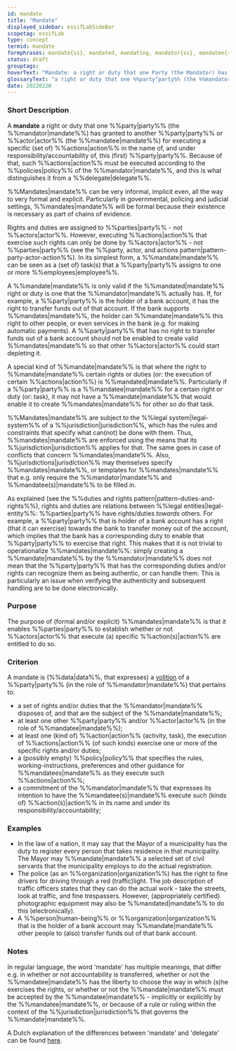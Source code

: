 ```yaml
---
id: mandate
title: "Mandate"
displayed_sidebar: essifLabSideBar
scopetag: essifLab
type: concept
termid: mandate
formphrases: mandate{ss}, mandated, mandating, mandator{ss}, mandatee{ss}
status: draft
grouptags:
hoverText: "Mandate: a right or duty that one Party (the Mandator) has granted to another Party or Actor (the Mandatee) for executing a specific (set of) Actions in the name of, and under responsibility/accountability of, this (first) Party."
glossaryText: "a right or duty that one %%party^party%% (the %%mandator^mandate%%) has granted to another %%party^party%% or %%actor^actor%% (the %%mandatee^mandate%%) for executing a specific (set of) %%actions^action%% in the name of, and under responsibility/accountability of, this (first) %%party^party%%."
date: 20220220
---
```


### Short Description
A **mandate** a right or duty that one %%party|party%% (the %%mandator|mandate%%) has granted to another %%party|party%% or %%actor|actor%% (the %%mandatee|mandate%%) for executing a specific (set of) %%actions|action%% in the name of, and under responsibility/accountability of, this (first) %%party|party%%. Because of that, such %%actions|action%% must be executed according to the %%policies|policy%% of the %%mandator|mandate%%, and this is what distinguishes it from a %%delegate|delegate%%.

%%Mandates|mandate%% can be very informal, implicit even, all the way to very formal and explicit. Particularly in governmental, policing and judicial settings, %%mandates|mandate%% will be formal because their existence is necessary as part of chains of evidence.

Rights and duties are assigned to %%parties|party%% - not %%actors|actor%%. However, executing %%actions|action%% that exercise such rights can only be done by %%actors|actor%% - not %%parties|party%% (see the %%party, actor, and actions pattern|pattern-party-actor-action%%). In its simplest form, a %%mandate|mandate%% can be seen as a (set of) task(s) that a %%party|party%% assigns to one or more %%employees|employee%%.

A %%mandate|mandate%% is only valid if the %%mandated|mandate%% right or duty is one that the %%mandator|mandate%% actually has. If, for example, a %%party|party%% is the holder of a bank account, it has the right to transfer funds out of that account. If the bank supports %%mandates|mandate%%, the holder can %%mandate|mandate%% this right to other people, or even services in the bank (e.g. for making automatic payments). A %%party|party%% that has no right to transfer funds out of a bank account should not be enabled to create valid %%mandates|mandate%% so that other %%actors|actor%% could start depleting it.

A special kind of %%mandate|mandate%% is that where the right to %%mandate|mandate%% certain rights or duties (or: the execution of certain %%actions|action%%) is %%mandated|mandate%%. Particularly if a %%party|party%% is a %%mandatee|mandate%% for a certain right or duty (or: task), it may not have a %%mandate|mandate%% that would enable it to create %%mandates|mandate%% for other so do that task.

%%Mandates|mandate%% are subject to the %%legal system|legal-system%% of a %%jurisdiction|jurisdiction%%, which has the rules and constraints that specify what can(not) be done with them. Thus, %%mandates|mandate%% are enforced using the means that its %%jurisdiction|jurisdiction%% applies for that. The same goes in case of conflicts that concern %%mandates|mandate%%. Also, %%jurisdictions|jurisdiction%% may themselves specify %%mandates|mandate%%, or templates for %%mandates|mandate%% that e.g. only require the %%mandator|mandate%% and %%mandatee(s)|mandate%% to be filled in.

As explained (see the %%duties and rights pattern|pattern-duties-and-rights%%), rights and duties are relations between %%legal entities|legal-entity%%: %%parties|party%% have rights/duties *towards* others. For example, a %%party|party%% that is holder of a bank account has a right (that it can exercise) towards the bank to transfer money out of the account, which implies that the bank has a corresponding duty to enable that %%party|party%% to exercise that right. This makes that it is not trivial to operationalize %%mandates|mandate%%: simply creating a %%mandate|mandate%% by the %%mandator|mandate%% does not mean that the %%party|party%% that has the corresponding duties and/or rights can recognize them as being authentic, or can handle them. This is particularly an issue when verifying the authenticity and subsequent handling are to be done electronically.

### Purpose
The purpose of (formal and/or explicit) %%mandates|mandate%% is that it enables %%parties|party%% to establish whether or not %%actors|actor%% that execute (a) specific %%action(s)|action%% are entitled to do so.
### Criterion
A mandate is (%%data|data%%, that expresses) a [volition](https://www.merriam-webster.com/dictionary/volition) of a %%party|party%% (in the role of %%mandator|mandate%%) that pertains to:
- a set of rights and/or duties that the %%mandator|mandate%% disposes of, and that are the subject of the %%mandate|mandate%%;
- at least one other %%party|party%% and/or %%actor|actor%% (in the role of %%mandatee|mandate%%);
- at least one (kind of) %%action|action%% (activity, task), the execution of %%actions|action%% (of such kinds) exercise one or more of the specific rights and/or duties;
- a (possibly empty) %%policy|policy%% that specifies the rules, working-instructions, preferences and other guidance for %%mandatees|mandate%% as they execute such %%actions|action%%;
- a commitment of the %%mandator|mandate%% that expresses its intention to have the %%mandatee(s)|mandate%% execute such (kinds of) %%action(s)|action%% in its name and under its responsibility/accountability;

### Examples

- In the law of a nation, it may say that the Mayor of a municipality has the duty to register every person that takes residence in that municipality. The Mayor may %%mandate|mandate%% a selected set of civil servants that the municipality employs to do the actual registration.
- The police (as an %%organization|organization%%) has the right to fine drivers for driving through a red (traffic)light. The job description of traffic officers states that they can do the actual work - take the streets, look at traffic, and fine trespassers. However, (appropriately certified) photographic equipment may also be %%mandated|mandate%% to do this (electronically).
- A %%person|human-being%% or %%organization|organization%% that is the holder of a bank account may %%mandate|mandate%% other people to (also) transfer funds out of that bank account.

### Notes

In regular language, the word 'mandate' has multiple meanings, that differ e.g. in whether or not accountability is transferred, whether or not the %%mandatee|mandate%% has the liberty to choose the way in which (s)he exercises the rights, or whether or not the %%mandate|mandate%% must be accepted by the %%mandatee|mandate%% - implicitly or explicitly by the %%mandatee|mandate%%, or because of a rule or ruling within the context of the %%jurisdiction|jurisdiction%% that governs the %%mandate|mandate%%.

A Dutch explanation of the differences between 'mandate' and 'delegate' can be found [here](https://www.vijverbergadvocaten.nl/bestuursrecht/algemeen-bestuursrecht/mandaat-delegatie-en-volmacht).